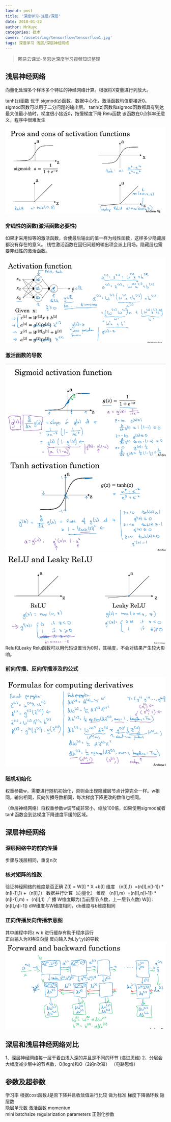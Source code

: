 ```yaml
---
layout: post
title: '深度学习-浅层/深层'
date: 2018-01-22
author: MrXuyc
categories: 技术
cover: '/assets/img/tensorflow/tensorflow1.jpg'
tags: 深度学习 浅层/深层神经网络
---
```

> 网易云课堂-吴恩达深度学习视频知识整理

## 浅层神经网络

向量化处理多个样本多个特征的神经网络计算。根据将X变量进行列放大。

tanh(z)函数 优于 sigmod(z)函数，数据中心化，激活函数均值更接近0。
sigmod函数可以用于二分问题的输出层。
tanh(z)函数和sigmod函数都具有到达最大值最小值时，梯度很小接近0，拖慢梯度下降
Relu函数  该函数在0点斜率无意义，程序中很难发生

![](/assets/img/tensorflow/data/deeplearning/13.jpg)

### 非线性的函数(激活函数必要性)
如果才采用恒等的激活函数，会使最后输出的值一样为线性函数，这样多少隐藏层都没有存在的意义。
线性激活函数在回归问题的输出项会派上用场，隐藏层也需要非线性的激活函数。

![](/assets/img/tensorflow/data/deeplearning/14.jpg)

### 激活函数的导数

![](/assets/img/tensorflow/data/deeplearning/15.jpg)
![](/assets/img/tensorflow/data/deeplearning/16.jpg)
![](/assets/img/tensorflow/data/deeplearning/17.jpg)
Relu和Leaky Relu函数可以用代码设置当为0时，其梯度，不会对结果产生较大影响。

### 前向传播、反向传播涉及的公式

![](/assets/img/tensorflow/data/deeplearning/18.jpg)

### 随机初始化

权重参数w，需要进行随机初始化，否则会出现隐藏层节点计算完全一样。w相同，输出相同，反向传播导数相同，每次梯度下降更改的数值也相同。

（单层神经网络）将权重参数w调节成非常小，缩放100倍，如果使用sigmod或者tanh函数会到达梯度下降速度平缓的区域。


## 深层神经网络

### 深层网络中的前向传播
步骤与浅层相同，重复n次

### 核对矩阵的维数
验证神经网络的维度是否正确
Z[l] = W[l] * X +b[l]
维度 （n[l],1）=(n[l],n[l-1]) * (n[l-1],1) +（n[l],1）
数据并行计算（向量化） 维度 （n[l],m）=(n[l],n[l-1]) * (n[l-1],m) +（n[l],1）广播
W维度即为(当前层节点数，上一层节点数) W[l] : (n[l],n[l-1])
dW维度与W维度相同，db维度与b维度相同

### 正向传播反向传播示意图
其中编程中将z  w  b  进行缓存有助于程序运行  
正向输入为X特征向量   反向输入为L(y^,y)的导数
![](/assets/img/tensorflow/data/deeplearning/19.jpg)

## 深层和浅层神经网络对比

1、深层神经网络每一层干着由浅入深的并且是不同的环节   (递进思维)
2、分层会大幅度减少层中的节点数，O(logn)和O（2的n次幂）  （电路思维）


## 参数及超参数
学习率    根据cost函数J是否下降并且收敛值进行比较 做为标准
梯度下降循环数
隐层数  
隐层单元数
激活函数
momentun  
mini batchsize
regularization parameters 正则化参数
